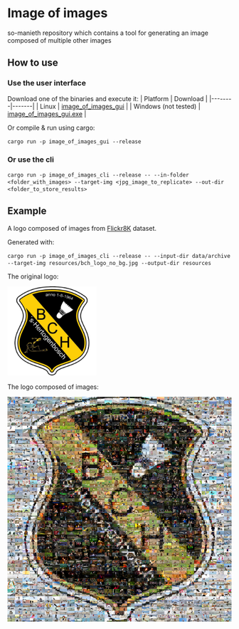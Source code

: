 # Image of images
so-manieth repository which contains a tool for generating an image composed of multiple other images

## How to use

### Use the user interface
Download one of the binaries and execute it:
| Platform | Download |
|--------|-------|
| Linux   | [image_of_images_gui](http://nilsgolembiewski.nl:8060/public_files/image_of_images_gui_linux.zip)  |
| Windows (not tested)  | [image_of_images_gui.exe](http://nilsgolembiewski.nl:8060/public_files/image_of_images_gui_windows.zip)  |
<!-- | Apple (failed) | Build failed -->

Or compile & run using cargo:
```
cargo run -p image_of_images_gui --release
```

### Or use the cli
```
cargo run -p image_of_images_cli --release -- --in-folder <folder_with_images> --target-img <jpg_image_to_replicate> --out-dir <folder_to_store_results>
```

## Example
A logo composed of images from [Flickr8K](https://www.kaggle.com/adityajn105/flickr8k/activity) dataset.

Generated with:
```
cargo run -p image_of_images_cli --release -- --input-dir data/archive --target-img resources/bch_logo_no_bg.jpg --output-dir resources
```

The original logo:

<img src="resources/bch_logo_no_bg.jpg" width="200"/>

The logo composed of images:

<img src="resources/result.png" width="800"/>
